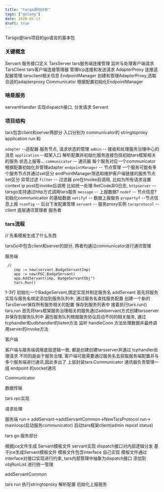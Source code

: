 ```yaml
---
title: "targo源码分析"
tags: ["golang"]
date: 2020-05-13
draft: true
---
```

Tarsgo是tars项目的go语言的基本包
### 关键概念 
Servant 服务接口定义
TarsServer tars服务端连接管理 监听与处理客户端请求
TarsClient tars客户端连接管理器 管理tcp连接和发送请求
AdapterProxy 连接适配器管理 tarsclient相关信息
EndpointManager 创建和管理AdapterProxy,选取合适的adapterproxy
Communicator 根据配置初始化EndpointManager

### 啥是服务
  servantHandler 实现dispatch接口, 分发请求
  Servant


### 项目结构
  tars包含client和server两部分 入口分别为 communicator的 stringtoproxy application run 和  

  `adapter` --适配器 服务节点, 请求状态的管理
  `admin` -- 接收和处理服务治理中心的消息
  `application` --框架入口 解析配置并初始化服务连接包括初始tars框架相关的服务 状态上报等...
  `communicator` -- 通讯器 每个服务对应一个communicator 根据配置初始化并管理adapter
  `endpointManager` -- 节点管理 一个服务可能有多个服务节点并通过set区分 endPointManager筛选和维护客户端链接的服务节点 set区分 异常过滤
  `filter` -- 过滤器 pre在Invoke前调用, 比如为所有请求设置context ip post在invoke后调用 比如统一处理 RetCode非0日志,
  `httpserver` -- tarsgo支持通过http方式调用tars服务
  `message` -- 上报数据?
  `nodef` -- 节点信息? 初始化communicatior 的基础数据
  `notifyf` -- 数据上报服务
  `propertyf` --节点信息上报
  `rconfig` -- 后台下发配置管理
  `servant` -- 服务proxy实例
  `tarsprotocol` -- client 底层通讯管理者 服务者
### tars流程
// 先看模板生成了什么东西

tarsGo中包含client和server的部分, 两者均通过communicator进行通讯管理

服务端
```
 // 
	imp := new(servant.BadgeServantImp)
	app := new(PGC.BadgeServant)
	app.AddServant(imp, BadgeServantObj")
	tars.Run()
```
 1-3行 初始化一个BadgeServant,绑定实现并制定服务名
 addServant 首先将服务实现与服务名绑定添加到服务队列中, 
 通过服务名查找服务配置 创建一个新的TarsServer保存所有服务相关的配置
 保存到服务列表中
 接着执行tars.run() 
 tars.run 首先将tars框架服务治理相关的服务通过addservant方式创建tarsserver并保存到服务队列中
 遍历服务队列根据服务协议启动不同的相关服务, 
 通过 tcphandler和udbhandler的listen方法 监听 handleConn 方法处理数据并最终调用server的invoke方法

客户端

客户端与服务端调用底层逻辑一致, 都是创建创建tarsserver并通过 tcphandler处理请求
不同的是由于服务治理, 客户端可能需要通过服务名去获取服务端配置并与多个服务端进行通讯,因此多出了
上层封装tars.Communicator 通讯器负责管理一组 endpoint 的socket通讯

Communicator

数据传输

tars rpc实现



请求处理


服务端
 run-> addServant->addServantCommon->NewTarsProtocol
 run-> mainloop(启动服务communicator) 启动tars框架client(admin repost status)

tars go 服务部分

根据jce文件生成 Servant模板文件 servant实现 dispatch接口对内部逻辑分发 
基于jce生成Servant模板文件 模板文件包含interface 自己实现
模板文件通过interface对接口实现进行约束, tars内部管理中抽象为dispatch接口 添加到 objRunList 进行统一管理

addServantCommon

tars run 执行stringtoproxy 解析配置 初始化上报服务 